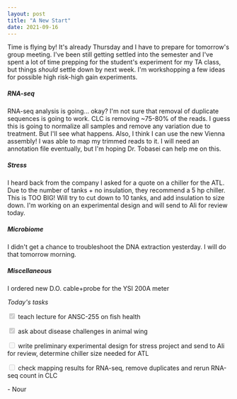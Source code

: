 ```yaml
---
layout: post
title: "A New Start"
date: 2021-09-16
---
```


Time is flying by! It's already Thursday and I have to prepare for tomorrow's group meeting. I've been still getting settled into the semester and I've spent a lot of time prepping for the student's experiment for my TA class, but things *should* settle down by next week. I'm workshopping a few ideas for possible high risk-high gain experiments. 

##### RNA-seq
RNA-seq analysis is going... okay? I'm not sure that removal of duplicate sequences is going to work. CLC is removing ~75-80% of the reads. I guess this is going to normalize all samples and remove any variation due to treatment. But I'll see what happens. Also, I think I can use the new Vienna assembly! I was able to map my trimmed reads to it. I will need an annotation file eventually, but I'm hoping Dr. Tobasei can help me on this. 

##### Stress
I heard back from the company I asked for a quote on a chiller for the ATL. Due to the number of tanks + no insulation, they recommend a 5 hp chiller. This is TOO BIG! Will try to cut down to 10 tanks, and add insulation to size down. I'm working on an experimental design and will send to Ali for review today. 

##### Microbiome
I didn't get a chance to troubleshoot the DNA extraction yesterday. I will do that tomorrow morning. 

##### Miscellaneous 
I ordered new D.O. cable+probe for the YSI 200A meter


*Today's tasks*

<input type="checkbox" disabled="disabled" checked="checked"> teach lecture for ANSC-255 on fish health

<input type="checkbox" disabled="disabled" checked="checked"> ask about disease challenges in animal wing 

<input type="checkbox" disabled="disabled"> write preliminary experimental design for stress project and send to Ali for review, determine chiller size needed for ATL 

<input type="checkbox" disabled="disabled"> check mapping results for RNA-seq, remove duplicates and rerun RNA-seq count in CLC


\- Nour
